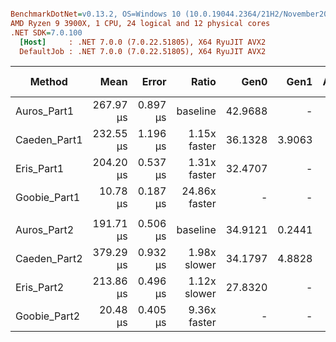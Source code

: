 ``` ini

BenchmarkDotNet=v0.13.2, OS=Windows 10 (10.0.19044.2364/21H2/November2021Update)
AMD Ryzen 9 3900X, 1 CPU, 24 logical and 12 physical cores
.NET SDK=7.0.100
  [Host]     : .NET 7.0.0 (7.0.22.51805), X64 RyuJIT AVX2
  DefaultJob : .NET 7.0.0 (7.0.22.51805), X64 RyuJIT AVX2


```
|       Method |      Mean |    Error |         Ratio |    Gen0 |   Gen1 | Allocated | Alloc Ratio |
|------------- |----------:|---------:|--------------:|--------:|-------:|----------:|------------:|
|  Auros_Part1 | 267.97 μs | 0.897 μs |      baseline | 42.9688 |      - |  359528 B |             |
| Caeden_Part1 | 232.55 μs | 1.196 μs |  1.15x faster | 36.1328 | 3.9063 |  303712 B |  1.18x less |
|   Eris_Part1 | 204.20 μs | 0.537 μs |  1.31x faster | 32.4707 |      - |  271592 B |  1.32x less |
| Goobie_Part1 |  10.78 μs | 0.187 μs | 24.86x faster |       - |      - |         - |          NA |
|              |           |          |               |         |        |           |             |
|  Auros_Part2 | 191.71 μs | 0.506 μs |      baseline | 34.9121 | 0.2441 |  292704 B |             |
| Caeden_Part2 | 379.29 μs | 0.932 μs |  1.98x slower | 34.1797 | 4.8828 |  286064 B |  1.02x less |
|   Eris_Part2 | 213.86 μs | 0.496 μs |  1.12x slower | 27.8320 |      - |  233248 B |  1.25x less |
| Goobie_Part2 |  20.48 μs | 0.405 μs |  9.36x faster |       - |      - |         - |          NA |
